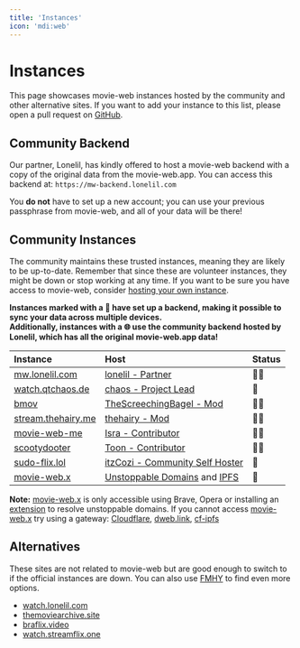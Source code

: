 ```yaml
---
title: 'Instances'
icon: 'mdi:web'
---
```


# Instances

This page showcases movie-web instances hosted by the community and other alternative sites. If you want to add your instance to this list, please open a pull request on [GitHub](https://github.com/movie-web/docs).

## Community Backend

Our partner, Lonelil, has kindly offered to host a movie-web backend with a copy of the original data from the movie-web.app. You can access this backend at: `https://mw-backend.lonelil.com`

You **do not** have to set up a new account; you can use your previous passphrase from movie-web, and all of your data will be there!

## Community Instances

The community maintains these trusted instances, meaning they are likely to be up-to-date. Remember that since these are volunteer instances, they might be down or stop working at any time. If you want to be sure you have access to movie-web, consider [hosting your own instance](../1.self-hosting/1.hosting-intro.md). 

**Instances marked with a 💾 have set up a backend, making it possible to sync your data across multiple devices.**<br />
**Additionally, instances with a 🌐 use the community backend hosted by Lonelil, which has all the original movie-web.app data!**

|                    Instance                      |                                        Host                                         |  Status  |
| :----------------------------------------------- | :---------------------------------------------------------------------------------- | :------- |
| [mw.lonelil.com](https://mw.lonelil.com)         | [lonelil - Partner](https://github.com/lonelil)                                     | 💾🌐      |
| [watch.qtchaos.de](https://watch.qtchaos.de)     | [chaos - Project Lead](https://github.com/qtchaos)                                  | 💾       |
| [bmov](https://bmov.vercel.app)                  | [TheScreechingBagel - Mod](https://github.com/TheScreechingBagel)                   | 💾🌐      |
| [stream.thehairy.me](https://stream.thehairy.me) | [thehairy - Mod](https://github.com/thehairy)                                       | 💾🌐      |
| [movie-web-me](https://movie-web-me.vercel.app)  | [Isra - Contributor](https://github.com/zisra)                                      | 💾🌐      |
| [scootydooter](https://scootydooter.vercel.app)  | [Toon - Contributor](https://github.com/Toon-arch)                                  | 💾🌐      |
| [sudo-flix.lol](https://sudo-flix.lol)           | [itzCozi - Community Self Hoster](https://gitlab.com/itzCozi)                       | 💾       |
| [movie-web.x](https://movie-web.x)               | [Unstoppable Domains](https://unstoppabledomains.com) and [IPFS](https://ipfs.tech) | 💾       |

**Note:** [movie-web.x](https://movie-web.x) is only accessible using Brave, Opera or installing an [extension](https://unstoppabledomains.com/extension) to resolve unstoppable domains.
If you cannot access [movie-web.x](https://movie-web.x) try using a gateway: [Cloudflare](https://cloudflare-ipfs.com/ipns/k51qzi5uqu5diql6nkzokwdvz9511dp9itillc7xhixptq14tk1oz8agh3wrjd), [dweb.link](https://k51qzi5uqu5diql6nkzokwdvz9511dp9itillc7xhixptq14tk1oz8agh3wrjd.ipns.dweb.link), [cf-ipfs](https://k51qzi5uqu5diql6nkzokwdvz9511dp9itillc7xhixptq14tk1oz8agh3wrjd.ipns.cf-ipfs.com)

## Alternatives

These sites are not related to movie-web but are good enough to switch to if the official instances are down. You can also use [FMHY](https://fmhy.pages.dev/videopiracyguide) to find even more options.

* [watch.lonelil.com](https://watch.lonelil.com)
* [themoviearchive.site](https://themoviearchive.site)
* [braflix.video](https://braflix.video)
* [watch.streamflix.one](https://watch.streamflix.one)
